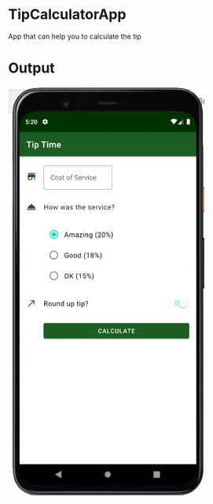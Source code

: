 # TipCalculatorApp
App that can help you to calculate the tip 

# Output
<img src = "Images/main.png" width  =" 400">
